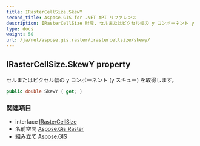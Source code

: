 ```yaml
---
title: IRasterCellSize.SkewY
second_title: Aspose.GIS for .NET API リファレンス
description: IRasterCellSize 財産. セルまたはピクセル幅の y コンポーネント y スキュー を取得します
type: docs
weight: 50
url: /ja/net/aspose.gis.raster/irastercellsize/skewy/
---
```

## IRasterCellSize.SkewY property

セルまたはピクセル幅の y コンポーネント (y スキュー) を取得します。

```csharp
public double SkewY { get; }
```

### 関連項目

* interface [IRasterCellSize](../)
* 名前空間 [Aspose.Gis.Raster](../../irastercellsize/)
* 組み立て [Aspose.GIS](../../../)


